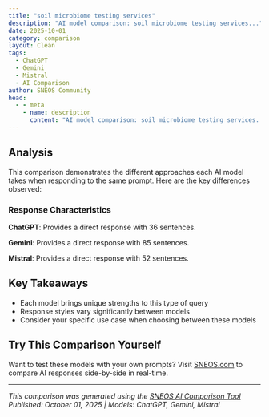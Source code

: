 ```yaml
---
title: "soil microbiome testing services"
description: "AI model comparison: soil microbiome testing services..."
date: 2025-10-01
category: comparison
layout: Clean
tags:
  - ChatGPT
  - Gemini
  - Mistral
  - AI Comparison
author: SNEOS Community
head:
  - - meta
    - name: description
      content: "AI model comparison: soil microbiome testing services..."
---
```


<ChatComparison
  title="soil microbiome testing services"
  prompt="soil microbiome testing services"
  :responses='{
    "ChatGPT": "Soil microbiome testing services analyze the microbial communities in soil, providing insights into the types, abundance, and functions of microorganisms present. These services can help in agriculture, environmental studies, land management, and research by assessing soil health, nutrient cycling, disease suppression, and more.\n\nHere are some well-known soil microbiome testing services you might consider:\n\n1. **Microbiome Insights**  \n   - Services: Soil microbial community analysis using DNA sequencing.  \n   - Applications: Agriculture, ecology, environmental monitoring.  \n   - Website: [microbiomeinsights.com](https://microbiomeinsights.com)\n\n2. **Soil Foodweb Inc.**  \n   - Services: Microscopic soil analysis focusing on soil organisms and their interactions.  \n   - Applications: Soil health, sustainable agriculture.  \n   - Website: [soilfoodweb.com](https://soilfoodweb.com)\n\n3. **AgBiome**  \n   - Services: Microbiome analysis for crop improvement and soil health.  \n   - Website: [agbiome.com](https://agbiome.com)\n\n4. **Biomesight**  \n   - Services: Soil and plant microbiome DNA sequencing tests.  \n   - Applications: Agriculture research, environmental assessment.  \n   - Website: [biomesight.com](https://biomesight.com)\n\n5. **Novogene**  \n   - Services: Metagenomic sequencing including soil microbiome analysis.  \n   - Website: [novogene.com](https://novogene.com)\n\n6. **Metagenom Bio**  \n   - Services: Environmental microbiome sequencing, including soil samples.  \n   - Website: [metagenom.bio](https://metagenom.bio)\n\n### What to consider when choosing a soil microbiome testing service:\n- **Type of analysis:** DNA sequencing (16S rRNA, ITS), metagenomics, microscopy.  \n- **Turnaround time and cost.**  \n- **Sample collection protocols.**  \n- **Data interpretation and consulting support.**  \n- **Specific goals:** Crop productivity, soil health monitoring, disease management, environmental impact.\n\nIf you provide more details about your location and specific needs, I can help recommend a service that fits best.",
    "Gemini": "Okay, let\u0027s break down soil microbiome testing services.  This is a growing field, and it\u0027s becoming increasingly valuable to farmers, gardeners, researchers, and anyone interested in understanding the life within their soil.\n\n**What are Soil Microbiome Testing Services?**\n\nThese services analyze the microbial communities present in your soil. They identify and quantify the different types of bacteria, fungi, archaea, and other microorganisms that are living in your soil.  The \u0022microbiome\u0022 is the community of these microorganisms.\n\n**Why is Soil Microbiome Testing Useful?**\n\nUnderstanding your soil microbiome can provide insights into:\n\n*   **Soil Health:** A diverse and balanced microbiome is generally an indicator of healthy soil.\n*   **Nutrient Cycling:** Microbes play a crucial role in breaking down organic matter, releasing nutrients (nitrogen, phosphorus, potassium, etc.) that plants can use.  Testing can reveal if your soil has the right microbes to efficiently cycle nutrients.\n*   **Disease Suppression:** Some microbes are beneficial and can suppress plant diseases by competing with pathogens, producing antibiotics, or triggering plant defense mechanisms.  Testing can help identify these beneficial microbes.\n*   **Plant Growth Promotion:** Certain microbes promote plant growth by producing hormones, fixing nitrogen, or solubilizing phosphorus.\n*   **Soil Carbon Sequestration:** Microbes play a role in the carbon cycle, and understanding their activity can help assess a soil\u0027s potential for carbon storage.\n*   **Optimizing Soil Management:** By understanding your soil microbiome, you can make more informed decisions about fertilization, tillage, cover cropping, and other management practices to improve soil health and plant productivity.\n*   **Problem Diagnosis:** If you\u0027re experiencing plant health issues, microbiome testing can help determine if an imbalance in the microbial community is a contributing factor.\n\n**What Information Do You Typically Get from a Soil Microbiome Test?**\n\nThe exact information you receive will vary depending on the testing service and the level of analysis you choose.  However, common outputs include:\n\n*   **Microbial Community Composition:** A list of the different types of microbes identified in your soil sample, often expressed as relative abundance (percentage of the total microbial community).  This is often visualized as charts or graphs.\n*   **Microbial Diversity Indices:** Metrics like Shannon diversity index or Chao1 estimator that quantify the richness and evenness of the microbial community.  Higher diversity is generally considered a sign of a healthier ecosystem.\n*   **Functional Potential:** Some tests can predict the functional capabilities of the microbial community based on the genes that are present.  This can provide insights into nutrient cycling, disease suppression, and other processes.\n*   **Ratio of Fungi to Bacteria:** An indicator of soil health, as the balance between fungi and bacteria is important for nutrient cycling and soil structure.\n*   **Identification of Specific Beneficial or Harmful Microbes:**  The report may highlight the presence of specific microbes known to be beneficial (e.g., nitrogen-fixing bacteria, mycorrhizal fungi) or harmful (e.g., plant pathogens).\n*   **Comparison to Reference Samples:** Some services compare your soil microbiome to a database of other soil samples to provide context and identify potential areas for improvement.\n*   **Recommendations:** Some companies offer recommendations on how to improve your soil health based on the test results. This might include suggestions for amendments, cover crops, or other management practices.\n\n**Key Considerations When Choosing a Soil Microbiome Testing Service:**\n\n*   **Testing Methodology:** Different methods are used to analyze the soil microbiome, including:\n    *   **DNA Sequencing (e.g., 16S rRNA gene sequencing, ITS sequencing, metagenomics):** This is the most common approach and provides a comprehensive picture of the microbial community. It identifies microbes based on their DNA.\n    *   **Quantitative PCR (qPCR):** This method targets specific genes or microbes of interest and quantifies their abundance.  It\u0027s useful for tracking the presence of specific beneficial or harmful microbes.\n    *   **Phospholipid Fatty Acid Analysis (PLFA):** This method analyzes the fatty acids in microbial cell membranes to estimate the abundance of different microbial groups.\n    *   **Metabolomics:** This method analyzes the metabolites (small molecules) produced by microbes, providing insights into their activity and function.\n*   **Cost:** Soil microbiome testing can range in price from a few hundred dollars to several thousand dollars, depending on the complexity of the analysis.\n*   **Turnaround Time:**  The time it takes to receive your results can vary from a few weeks to several months.\n*   **Data Interpretation and Reporting:**  Look for a service that provides clear and easy-to-understand reports, with actionable recommendations.\n*   **Expertise and Reputation:** Choose a company with a strong scientific background and a good reputation in the field. Look for peer-reviewed publications or certifications.\n*   **Sample Collection and Handling:**  Follow the company\u0027s instructions carefully for collecting and submitting your soil samples to ensure accurate results.  Improper sampling can significantly skew the results.\n*   **Geographic Location:** Some services may be better suited for specific regions or soil types.\n\n**Examples of Soil Microbiome Testing Services (Note: This is not an exhaustive list, and I recommend researching and comparing services based on your specific needs):**\n\n*   **Biome Makers:** Offer comprehensive soil microbiome analysis using DNA sequencing and provide actionable insights.\n*   **Pattern Ag:** Focuses on predicting and managing soilborne diseases using microbiome data.\n*   **Trace Genomics:** Provides DNA sequencing-based soil testing and diagnostics.\n*   **Agri-Food Technology Centre (AFTC):** Offers soil health testing and analysis services.\n*   **Indigo Ag:** Provides soil testing and data-driven insights to help farmers improve yields and sustainability.\n*   **Soil Foodweb Inc:** Employs microscopic techniques to assess soil biology.\n*   **Earthfort:** Offers a range of soil health testing services, including microbial analysis.\n*   **Aphea.Bio:** Specializes in biologicals and soil microbiome analysis for sustainable agriculture.\n*   **Microbe Detectives:** Focuses on water and soil microbiome analysis for various applications.\n\n**How to Get Started:**\n\n1.  **Define Your Goals:** What do you want to learn about your soil? What questions are you trying to answer? This will help you choose the right type of test.\n2.  **Research Different Services:** Compare the services offered by different companies, paying attention to the factors listed above.\n3.  **Contact the Company:** Talk to a representative from the company to discuss your needs and ask any questions you have.\n4.  **Collect Your Soil Sample:** Follow the company\u0027s instructions carefully.\n5.  **Submit Your Sample:** Send your sample to the lab for analysis.\n6.  **Review Your Results:** Carefully read the report and contact the company if you have any questions.\n7.  **Implement Recommendations:** Use the insights from the test to improve your soil management practices.\n\n**Important Considerations:**\n\n*   **Baseline Testing:** Consider establishing a baseline soil microbiome profile for your land. This will allow you to track changes over time and assess the impact of different management practices.\n*   **Replication:** Collect multiple soil samples from different areas of your field or garden to get a representative picture of the soil microbiome.\n*   **Context is Key:** Soil microbiome testing is just one tool in the toolbox. It\u0027s important to consider the results in the context of other soil tests, field observations, and your own knowledge of your land.\n*   **Evolving Field:**  Soil microbiome research is rapidly evolving. Stay up-to-date on the latest advancements and best practices.\n\nBy carefully considering these factors, you can choose a soil microbiome testing service that meets your needs and helps you unlock the potential of your soil. Good luck!\n",
    "Mistral": "Soil microbiome testing services are becoming increasingly popular as people recognize the importance of soil health for agriculture, gardening, and environmental sustainability. These services analyze the microbial communities in soil to provide insights into soil fertility, nutrient cycling, and overall ecosystem health. Here are some key aspects and providers of soil microbiome testing services:\n\n### Key Aspects of Soil Microbiome Testing\n\n1. **Microbial Diversity**: Assessing the variety of microorganisms present in the soil, including bacteria, fungi, archaea, and protists.\n2. **Functional Analysis**: Evaluating the roles of different microbial groups in processes like nutrient cycling, carbon sequestration, and disease suppression.\n3. **Soil Health Indicators**: Measuring parameters such as microbial biomass, enzyme activity, and respiration rates.\n4. **Pathogen Detection**: Identifying harmful microorganisms that could affect plant health.\n5. **Customized Recommendations**: Providing tailored advice for improving soil health based on the test results.\n\n### Providers of Soil Microbiome Testing Services\n\n1. **Biome Makers**: Offers comprehensive soil microbiome analysis using advanced sequencing technologies. They provide detailed reports on microbial diversity, functional analysis, and recommendations for soil management.\n\n2. **Trace Genomics**: Specializes in soil health diagnostics, including microbiome analysis. They offer insights into soil fertility, disease risk, and nutrient availability.\n\n3. **Soil Foodweb Inc.**: Provides soil microbiome testing with a focus on soil food web analysis, which includes assessing the balance of bacteria, fungi, protozoa, and nematodes.\n\n4. **MyLand**: Offers soil microbiome testing services that include DNA sequencing to identify microbial communities and their functions. They provide actionable insights for improving soil health.\n\n5. **Soil Health Institute**: Conducts research and offers soil health testing services, including microbiome analysis. They focus on sustainable agriculture practices and soil health improvement.\n\n6. **AgBiome**: Provides soil microbiome testing and analysis, focusing on identifying beneficial microbes and their roles in soil health and crop productivity.\n\n7. **Soil Health Labs**: Offers a range of soil health testing services, including microbiome analysis. They provide detailed reports and recommendations for improving soil health.\n\n### Benefits of Soil Microbiome Testing\n\n1. **Improved Crop Yields**: Understanding the microbial composition can help optimize soil conditions for better plant growth.\n2. **Disease Management**: Identifying pathogens early can help in implementing preventive measures.\n3. **Sustainable Practices**: Promoting beneficial microbes can reduce the need for chemical fertilizers and pesticides.\n4. **Environmental Stewardship**: Enhancing soil health contributes to carbon sequestration and overall ecosystem resilience.\n\n### How to Choose a Service Provider\n\n1. **Reputation and Experience**: Look for providers with a strong track record and positive reviews.\n2. **Technology and Methods**: Ensure the provider uses advanced and reliable testing methods.\n3. **Reporting and Recommendations**: Check if the provider offers comprehensive and actionable reports.\n4. **Cost**: Compare pricing to ensure you get value for your money.\n5. **Customer Support**: Good customer service can be crucial for understanding the results and implementing recommendations.\n\nSoil microbiome testing is a valuable tool for anyone interested in improving soil health and sustainability. Whether you are a farmer, gardener, or environmental scientist, these services can provide the insights needed to make informed decisions about soil management."
  }'
  published-date="16:30"
/>

## Analysis

This comparison demonstrates the different approaches each AI model takes when responding to the same prompt. Here are the key differences observed:

### Response Characteristics

**ChatGPT**: Provides a direct response with 36 sentences. 

**Gemini**: Provides a direct response with 85 sentences. 

**Mistral**: Provides a direct response with 52 sentences. 

## Key Takeaways

- Each model brings unique strengths to this type of query
- Response styles vary significantly between models
- Consider your specific use case when choosing between these models

## Try This Comparison Yourself

Want to test these models with your own prompts? Visit [SNEOS.com](https://sneos.com) to compare AI responses side-by-side in real-time.

---

*This comparison was generated using the [SNEOS AI Comparison Tool](https://sneos.com)*
*Published: October 01, 2025 | Models: ChatGPT, Gemini, Mistral*
